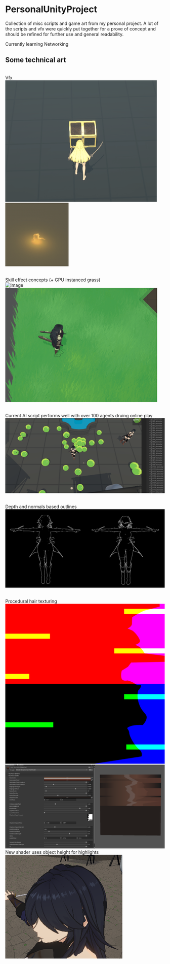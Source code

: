 # PersonalUnityProject

Collection of misc scripts and game art from my personal project.
A lot of the scripts and vfx were quickly put together for a prove of concept and should be refined for further use and general readability.

Currently learning Networking 

## Some technical art
<br/>Vfx<br/>
![Image](https://github.com/Korhrob/PersonalUnityProject/blob/main/Images/chests.gif?raw=true)
![Image](https://github.com/Korhrob/PersonalUnityProject/blob/main/Images/fire.gif?raw=true)

<br/>Skill effect concepts (+ GPU instanced grass)<br/>
![Image](https://github.com/Korhrob/PersonalUnityProject/blob/main/Images/whirlwind.gif?raw=true)
![Image](https://github.com/Korhrob/PersonalUnityProject/blob/main/Images/skillSwiftSlash.gif?raw=true)

<br/>Current AI script performs well with over 100 agents druing online play <br/>
![Image](https://github.com/Korhrob/PersonalUnityProject/blob/main/Images/ailist.png?raw=true)

<br/>Depth and normals based outlines<br/>
![Image](https://github.com/Korhrob/PersonalUnityProject/blob/main/Images/outlinesmaterial.png?raw=true)

<br/>Procedural hair texturing<br/>
![Image](https://github.com/Korhrob/PersonalUnityProject/blob/main/Images/HairTexture%20(1).png?raw=true)
![Image](https://github.com/Korhrob/PersonalUnityProject/blob/main/Images/hairshader.png?raw=true)
<br/>New shader uses object height for highlights<br/>
![Image](https://github.com/Korhrob/PersonalUnityProject/blob/main/Images/proceduralhair.png?raw=true)
